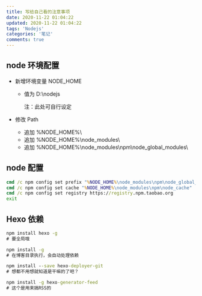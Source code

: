 ```yaml
---
title: 写给自己看的注意事项
date: 2020-11-22 01:04:22
updated: 2020-11-22 01:04:22
tags: 'Nodejs'
categories: '笔记'
comments: true
---
```


## node 环境配置

- 新增环境变量 NODE_HOME

  - 值为 D:\nodejs

    注：此处可自行设定

- 修改 Path

  - 追加 %NODE_HOME%\
  - 追加 %NODE_HOME%\node_modules\
  - 追加 %NODE_HOME%\node_modules\npm\node_global_modules\



## node 配置

```cmd
cmd /c npm config set prefix "%NODE_HOME%\node_modules\npm\node_global_modules"
cmd /c npm config set cache "%NODE_HOME%\node_modules\npm\node_cache"
cmd /c npm config set registry https://registry.npm.taobao.org
exit
```



## Hexo 依赖

```cmd
npm install hexo -g
# 要全局哦

npm install -g
# 在博客目录执行，会自动处理依赖

npm install --save hexo-deployer-git
# 想都不用想就知道是干嘛的了吧？

npm install -g hexo-generator-feed
# 这个是用来搞RSS的
```

